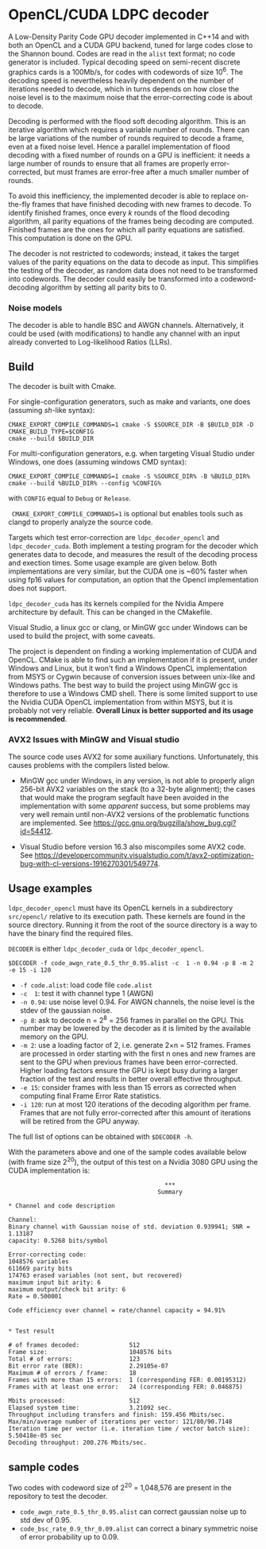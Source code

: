 # OpenCL/CUDA LDPC decoder

A Low-Density Parity Code GPU decoder implemented in C++14 and with both an OpenCL and a CUDA GPU backend, tuned for large codes close to the Shannon bound. 
Codes are read in the `alist` text format; no code generator is included.
Typical decoding speed on semi-recent discrete graphics cards is a 100Mb/s, for codes with codewords of size 10<sup>6</sup>. The decoding speed is nevertheless heavily dependent on the number of iterations needed to decode, which in turns depends on how close the noise level is to the maximum noise that the error-correcting code is about to decode.

Decoding is performed with the flood soft decoding algorithm. This is an iterative algorithm which requires a variable number of rounds. There can be large variations of the number of rounds required to decode a frame, even at a fixed noise level. Hence a parallel implementation of flood decoding with a fixed number of rounds on a GPU is inefficient: it needs a large number of rounds to ensure that all frames are properly error-corrected, but must frames are error-free after a much smaller number of rounds. 

To avoid this inefficiency, the implemented decoder is able to replace on-the-fly frames that have finished decoding with new frames to decode. To identify finished frames, once every *k* rounds of the flood decoding algorithm, all parity equations of the frames being decoding are computed. Finished frames are the ones for which all parity equations are satisfied. This computation is done on the GPU.

The decoder is not restricted to codewords; instead, it takes the target values of the parity equations on the data to decode as input. This simplifies the testing of the decoder, as random data does not need to be transformed into codewords. The decoder could easily be transformed into a codeword-decoding algorithm by setting all parity bits to 0.

### Noise models

The decoder is able to handle BSC and AWGN channels. Alternatively, it could be used (with modifications) to handle any channel with an input already converted to Log-likelihood Ratios (LLRs).

## Build

The decoder is built with Cmake.

For single-configuration generators, such as make and variants, one does (assuming *sh*-like syntax):

    CMAKE_EXPORT_COMPILE_COMMANDS=1 cmake -S $SOURCE_DIR -B $BUILD_DIR -D CMAKE_BUILD_TYPE=$CONFIG
    cmake --build $BUILD_DIR 

For multi-configuration generators, e.g. when targeting Visual Studio under Windows, one does (assuming windows CMD syntax):

    CMAKE_EXPORT_COMPILE_COMMANDS=1 cmake -S %SOURCE_DIR% -B %BUILD_DIR%
    cmake --build %BUILD_DIR% --config %CONFIG%

with `CONFIG` equal to `Debug` or `Release`. 

` CMAKE_EXPORT_COMPILE_COMMANDS=1` is optional but enables tools such as clangd to properly analyze the source code.

Targets which test error-correction are `ldpc_decoder_opencl` and `ldpc_decoder_cuda`. Both implement a testing program for the decoder which generates data to decode, and measures the result of the decoding process and exection times. Some usage example are given below. Both implementations are very similar, but the CUDA one is ~60% faster when using fp16 values for computation, an option that the Opencl implementation does not support.

`ldpc_decoder_cuda` has its kernels compiled for the Nvidia Ampere architecture by default. This can be changed in the CMakefile.

Visual Studio, a linux gcc or clang, or MinGW gcc under Windows can be used to build the project, with some caveats. 

The project is dependent on finding a working implementation of CUDA and OpenCL. CMake is able to find such an implementation if it is present, under Windows and Linux, but it won't find a Windows OpenCL implementation from MSYS or Cygwin because of conversion issues between unix-like and Windows paths. The best way to build the project using MinGW gcc is therefore to use a Windows CMD shell. There is some limited support to use the Nvidia CUDA OpenCL implementation from within MSYS, but it is probably not very reliable. **Overall Linux is better supported and its usage is recommended**.

### AVX2 Issues with MinGW and Visual studio

The source code uses AVX2 for some auxiliary functions. Unfortunately, this causes problems with the compilers listed below.
  * MinGW gcc under Windows, in any version, is not able to properly align 256-bit AVX2 variables on the stack (to a 32-byte alignment); the cases that would make the program segfault have been avoided in the implementation with some *apparent* success, but some problems may very well remain until non-AVX2 versions of the problematic functions are implemented. See https://gcc.gnu.org/bugzilla/show_bug.cgi?id=54412. 

  * Visual Studio before version 16.3 also miscompiles some AVX2 code. See https://developercommunity.visualstudio.com/t/avx2-optimization-bug-with-cl-versions-1916270301/549774.

## Usage examples

`ldpc_decoder_opencl` must have its OpenCL kernels in a subdirectory `src/opencl/` relative to its execution path. These kernels are found in the source directory. Running it from the root of the source directory is a way to have the binary find the required files.

`DECODER` is either `ldpc_decoder_cuda` or `ldpc_decoder_opencl`.

`$DECODER -f code_awgn_rate_0.5_thr_0.95.alist -c  1 -n 0.94 -p 8 -m 2 -e 15 -i 120`

  * `-f code.alist`: load code file `code.alist`
  * `-c  1`: test it with channel type 1 (AWGN)
  * `-n 0.94`: use noise level 0.94. For AWGN channels, the noise level is the stdev of the gaussian noise.
  * `-p 8`: ask to decode n = 2<sup>8</sup> = 256 frames in parallel on the GPU. This number may be lowered by the decoder as it is limited by the available memory on the GPU.
  * `-m 2`: use a loading factor of 2, i.e. generate 2×n = 512 frames. Frames are processed in order starting with the first n ones and new frames are sent to the GPU when previous frames have been error-corrected. Higher loading factors ensure the GPU is kept busy during a larger fraction of the test and results in better overall effective throughput.
  * `-e 15`: consider frames with less than 15 errors as corrected when computing final Frame Error Rate statistics. 
  * `-i 120`: run at most 120 iterations of the decoding algorithm per frame. Frames that are not fully error-corrected after this amount of iterations will be retired from the GPU anyway.

The full list of options can be obtained with `$DECODER -h`.

With the parameters above and one of the sample codes available below (with frame size 2<sup>20</sup>), the output of this test on a Nvidia 3080 GPU using the CUDA implementation is:

```
                                            ***
                                          Summary

* Channel and code description

Channel:
Binary channel with Gaussian noise of std. deviation 0.939941; SNR = 1.13187
capacity: 0.5268 bits/symbol

Error-correcting code:
1048576 variables
611669 parity bits
174763 erased variables (not sent, but recovered)
maximum input bit arity: 6
maximum output/check bit arity: 6
Rate = 0.500001

Code efficiency over channel = rate/channel capacity = 94.91%


* Test result

# of frames decoded:              512
Frame size:                       1048576 bits
Total # of errors:                123
Bit error rate (BER):             2.29105e-07
Maximum # of errors / frame:      18
Frames with more than 15 errors:  1 (corresponding FER: 0.00195312)
Frames with at least one error:   24 (corresponding FER: 0.046875)

Mbits processed:                  512
Elapsed system time:              3.21092 sec.
Throughput including transfers and finish: 159.456 Mbits/sec.
Max/min/average number of iterations per vector: 121/80/90.7148
Iteration time per vector (i.e. iteration time / vector batch size): 5.50418e-05 sec
Decoding throughput: 200.276 Mbits/sec.
```

## sample codes

Two codes with codeword size of 2<sup>20</sup> = 1,048,576 are present in the repository to test the decoder.

  * `code_awgn_rate_0.5_thr_0.95.alist` can correct gaussian noise up to std dev of 0.95.
  * `code_bsc_rate_0.9_thr_0.09.alist` can correct a binary symmetric noise of error probability up to 0.09.
